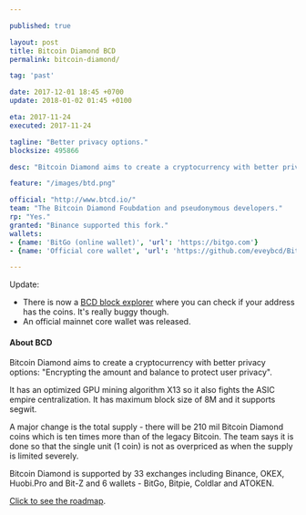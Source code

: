 ```yaml
---

published: true

layout: post
title: Bitcoin Diamond BCD
permalink: bitcoin-diamond/

tag: 'past'

date: 2017-12-01 18:45 +0700
update: 2018-01-02 01:45 +0100

eta: 2017-11-24
executed: 2017-11-24

tagline: "Better privacy options."
blocksize: 495866

desc: "Bitcoin Diamond aims to create a cryptocurrency with better privacy options."

feature: "/images/btd.png"

official: "http://www.btcd.io/"
team: "The Bitcoin Diamond Foubdation and pseudonymous developers."
rp: "Yes."
granted: "Binance supported this fork."
wallets:
- {name: 'BitGo (online wallet)', 'url': 'https://bitgo.com'}
- {name: 'Official core wallet', 'url': 'https://github.com/eveybcd/BitcoinDiamond'}

---
```


Update:

* There is now a [BCD block explorer](http://explorer.btcd.io/#/) where you can check if your address has the coins. It's really buggy though.
* An official mainnet core wallet was released.


#### About BCD

Bitcoin Diamond aims to create a cryptocurrency with better privacy options: "Encrypting the amount and balance to protect user privacy".

It has an optimized GPU mining algorithm X13 so it also fights the ASIC empire centralization. It has maximum block size of 8M and it supports segwit.

A major change is the total supply - there will be 210 mil Bitcoin Diamond coins which is ten times more than of the legacy Bitcoin. The team says it is done so that the single unit (1 coin) is not as overpriced as when the supply is limited severely.

Bitcoin Diamond is supported by 33 exchanges including Binance, OKEX, Huobi.Pro and Bit-Z and 6 wallets - BitGo, Bitpie, Coldlar and ATOKEN.

[Click to see the roadmap](http://www.btcd.io/index.html#/plan).
